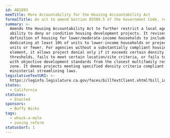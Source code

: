 ```yaml
---
id: AB1893
memTitle: More Accountability for the Housing Accountability Act
formalTitle: An act to amend Section 65589.5 of the Government Code, relating to land use.
summary: >-
  Amends the Housing Accountability Act to further restrict a local agency's
  ability to deny or condition housing development projects. It revises the
  definition of housing for lower/moderate-income households to include projects
  dedicating at least 10% of units to lower-income households or projects of 10
  units or fewer. For agencies without a substantially compliant housing
  element, it allows project denial only if it exceeds certain density
  thresholds, fails to meet certain location/site criteria, or fails to comply
  with objective development standards from the closest multifamily residential
  zone. It deems projects meeting specified density criteria compliant with
  ministerial streamlining laws.
legislativeTextURI: >-
  https://leginfo.legislature.ca.gov/faces/billTextClient.xhtml?bill_id=202320240AB1893
states:
  - California
statuses:
  - Enacted
sponsors:
  - Buffy Wicks
tags:
  - whack-a-mole
  - zoning reform
statusSort: 1
---
```

